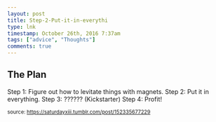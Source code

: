 ```yaml
---
layout: post
title: Step-2-Put-it-in-everythi
type: lnk
timestamp: October 26th, 2016 7:37am
tags: ["advice", "Thoughts"]
comments: true
---
```

## The Plan ##
Step 1: Figure out how to levitate things with magnets.
Step 2: Put it in everything.
Step 3: ?????? (Kickstarter)
Step 4: Profit!
<br/>
  
<small>source: https://saturdayxiii.tumblr.com/post/152335677229</small>